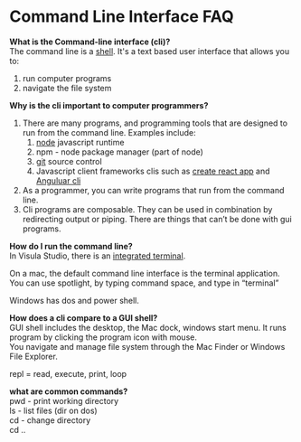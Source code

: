 # Command Line Interface FAQ

**What is the Command-line interface (cli)?**  
The command line is a [shell](https://en.wikipedia.org/wiki/Shell_(computing)). It's a text based user interface that allows you to:  
1. run computer programs  
2. navigate the file system  

**Why is the cli important to computer programmers?**  
1. There are many programs, and programming tools that are designed to run from the command line. Examples include:  
   1. [node](https://nodejs.org/en/) javascript runtime
   2. npm - node package manager (part of node)
   3. [git](https://git-scm.com/downloads) source control  
   4. Javascript client frameworks clis such as [create react app](https://create-react-app.dev/) and [Anguluar cli](https://angular.io/cli)  
2. As a programmer, you can write programs that run from the command line.  
3. Cli programs are composable. They can be used in combination by redirecting output or piping. There are things that can’t be done with gui programs.  

**How do I run the command line?**  
In Visula Studio, there is an [integrated terminal](https://code.visualstudio.com/docs/editor/integrated-terminal).

On a mac, the default command line interface is the terminal application.  
You can use spotlight, by typing command space, and type in “terminal”  

Windows has dos and power shell. 

**How does a  cli compare to a GUI shell?**  
GUI shell includes the desktop, the Mac dock, windows start menu.
It runs program by clicking the program icon with mouse.  
You navigate and manage file system through the Mac Finder or Windows File Explorer.


<command> <arguments>
repl = read, execute, print, loop

**what are common commands?**  
pwd - print working directory  
ls - list files  (dir on dos)  
cd <directory> - change directory  
cd ..  



